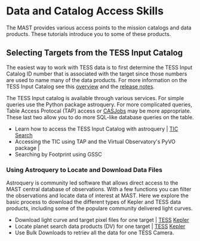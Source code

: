 # Data and Catalog Access Skills
The MAST provides various access points to the mission catalogs and data products. These tutorials introduce you to some of these products.

## Selecting Targets from the TESS Input Catalog
The easiest way to work with TESS data is to first determine the TESS Input Catalog ID number that is associated with the target since those numbers are used to name many of the data products. For more information on the TESS Input Catalog see this [overview](https://heasarc.gsfc.nasa.gov/docs/tess/tess-input-catalog-version-8-tic-8-is-now-available-at-mast.html) and the [release notes](https://outerspace.stsci.edu/display/TESS/TIC+and+CTL+Data+Release+Notes+Home+Page).

The TESS Input catalog is available through various services. For simple queries use the Python package astroquery. For more complicated queries, Table Access Protocal (TAP) access or [CASJobs](http://mastweb.stsci.edu/mcasjobs/) may be more appropriate. These last two allow you to do more SQL-like database queries on the table.

- Learn how to access the TESS Input Catalog with astroquery | [TIC Search](../notebooks/MAST/TESS/beginner_tic_search_hd209458/beginnner_tic_search_hd209458.ipynb)
- Accessing the TIC using TAP and the Virtual Observatory's PyVO package | []()
- Searching by Footprint using GSSC

### Using Astroquery to Locate and Download Data Files
Astroquery is community led software that allows direct access to the MAST central database of observations. With a few functions you can filter the observations and locate data of interest at MAST.  Here we explore the basic process to download the different types of Kepler and TESS data products, including some of the populare community delivered light curves.

- Download light curve and target pixel files for one target | [TESS]() [Kepler]()
- Locate planet search data products (DV) for one target | [TESS]() [Kepler]()
- Use Bulk Downloads to retriev all the data for one TESS Camera.